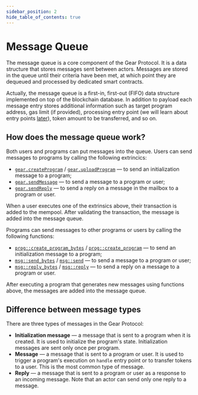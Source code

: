 ```yaml
---
sidebar_position: 2
hide_table_of_contents: true
---
```


# Message Queue

The message queue is a core component of the Gear Protocol. It is a data structure that stores messages sent between actors. Messages are stored in the queue until their criteria have been met, at which point they are dequeued and processed by dedicated smart contracts.

Actually, the message queue is a first-in, first-out (FIFO) data structure implemented on top of the blockchain database. In addition to payload each message entry stores additional information such as target program address, gas limit (if provided), processing entry point (we will learn about entry points [later](../02-program-basics/program-structure.md)), token amount to be transferred, and so on.

## How does the message queue work?

Both users and programs can put messages into the queue. Users can send messages to programs by calling the following extrincics:

- [`gear.createProgram`](https://docs.gear.rs/pallet_gear/pallet/struct.Pallet.html#method.create_program) / [`gear.uploadProgram`](https://docs.gear.rs/pallet_gear/pallet/struct.Pallet.html#method.upload_program) — to send an initialization message to a program;
- [`gear.sendMessage`](https://docs.gear.rs/pallet_gear/pallet/struct.Pallet.html#method.send_message) — to send a message to a program or user;
- [`gear.sendReply`](https://docs.gear.rs/pallet_gear/pallet/struct.Pallet.html#method.send_reply) — to send a reply on a message in the mailbox to a program or user.

When a user executes one of the extrinsics above, their transaction is added to the mempool. After validating the transaction, the message is added into the message queue.

Programs can send messages to other programs or users by calling the following functions:

- [`prog::create_program_bytes`](https://docs.gear.rs/gstd/prog/fn.create_program_bytes.html) / [`prog::create_program`](https://docs.gear.rs/gstd/prog/fn.create_program.html) — to send an initialization message to a program;
- [`msg::send_bytes`](https://docs.gear.rs/gstd/msg/fn.send_bytes.html) / [`msg::send`](https://docs.gear.rs/gstd/msg/fn.send.html) — to send a message to a program or user;
- [`msg::reply_bytes`](https://docs.gear.rs/gstd/msg/fn.reply_bytes.html) / [`msg::reply`](https://docs.gear.rs/gstd/msg/fn.reply.html) — to send a reply on a message to a program or user.

After executing a program that generates new messages using functions above, the messages are added into the message queue.

## Difference between message types

There are three types of messages in the Gear Protocol:

- **Initialization message** — a message that is sent to a program when it is created. It is used to initialize the program's state. Initialization messages are sent only once per program.
- **Message** — a message that is sent to a program or user. It is used to trigger a program's execution on `handle` entry point or to transfer tokens to a user. This is the most common type of message.
- **Reply** — a message that is sent to a program or user as a response to an incoming message. Note that an actor can send only one reply to a message.
